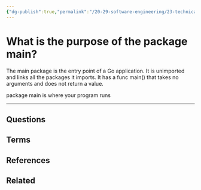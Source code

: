 ```yaml
---
{"dg-publish":true,"permalink":"/20-29-software-engineering/23-technical-fundamentals/22-03-go/what-is-the-purpose-of-the-package-main/","tags":["code/go"],"created":"2023-08-03T07:05:28.593-05:00","updated":"2023-10-04T07:20:05.350-05:00"}
---
```


# What is the purpose of the package main?
The main package is the entry point of a Go application. It is unimported and links all the packages it imports. It has a func main() that takes no arguments and does not return a value.

package main is where your program runs

---
## Questions
## Terms
## References
## Related